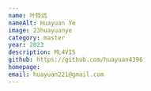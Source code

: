```yaml
---
name: 叶铧远
nameAlt: Huayuan Ye
image: 23huayuanye
category: master
year: 2023
description: ML4VIS
github: https://github.com/huayuan4396
homepage: 
email: huayuan221@gmail.com
---
```


